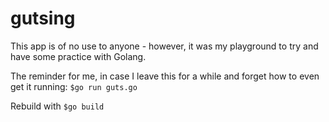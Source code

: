 # gutsing

This app is of no use to anyone - however, it was my playground to try and have some practice with Golang.

The reminder for me, in case I leave this for a while and forget how to even get it running:
 `$go run guts.go`

Rebuild with `$go build`
